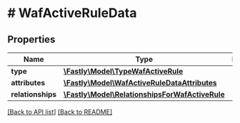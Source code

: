 # # WafActiveRuleData

## Properties

Name | Type | Description | Notes
------------ | ------------- | ------------- | -------------
**type** | [**\Fastly\Model\TypeWafActiveRule**](TypeWafActiveRule.md) |  | [optional] 
**attributes** | [**\Fastly\Model\WafActiveRuleDataAttributes**](WafActiveRuleDataAttributes.md) |  | [optional] 
**relationships** | [**\Fastly\Model\RelationshipsForWafActiveRule**](RelationshipsForWafActiveRule.md) |  | [optional] 


[[Back to API list]](../../README.md#endpoints) [[Back to README]](../../README.md)
